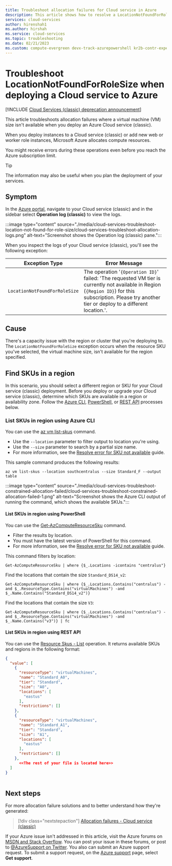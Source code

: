 ```yaml
---
title: Troubleshoot allocation failures for Cloud service in Azure
description: This article shows how to resolve a LocationNotFoundForRoleSize exception when deploying a Cloud service (classic) to Azure.
services: cloud-services
author: hirenshah1
ms.author: hirshah
ms.service: cloud-services
ms.topic: troubleshooting
ms.date: 02/21/2023
ms.custom: compute-evergreen devx-track-azurepowershell kr2b-contr-experiment
---
```


# Troubleshoot LocationNotFoundForRoleSize when deploying a Cloud service to Azure

[!INCLUDE [Cloud Services (classic) deprecation announcement](includes/deprecation-announcement.md)]

This article troubleshoots allocation failures where a virtual machine (VM) size isn't available when you deploy an Azure Cloud service (classic).

When you deploy instances to a Cloud service (classic) or add new web or worker role instances, Microsoft Azure allocates compute resources.

You might receive errors during these operations even before you reach the Azure subscription limit.

> [!TIP]
> The information may also be useful when you plan the deployment of your services.

## Symptom

In the [Azure portal](https://portal.azure.com/), navigate to your Cloud service (classic) and in the sidebar select **Operation log (classic)** to view the logs.

:::image type="content" source="./media/cloud-services-troubleshoot-location-not-found-for-role-size/cloud-services-troubleshoot-allocation-logs.png" alt-text="Screenshot shows the Operation log (classic) pane.":::

When you inspect the logs of your Cloud service (classic), you'll see the following exception:

|Exception Type  |Error Message  |
|---------|---------|
|`LocationNotFoundForRoleSize`     |The operation '`{Operation ID}`' failed: 'The requested VM tier is currently not available in Region (`{Region ID}`) for this subscription. Please try another tier or deploy to a different location.'.|

## Cause

There's a capacity issue with the region or cluster that you're deploying to. The `LocationNotFoundForRoleSize` exception occurs when the resource SKU you've selected, the virtual machine size, isn't available for the region specified.

## Find SKUs in a region

In this scenario, you should select a different region or SKU for your Cloud service (classic) deployment. Before you deploy or upgrade your Cloud service (classic), determine which SKUs are available in a region or availability zone. Follow the [Azure CLI](#list-skus-in-region-using-azure-cli), [PowerShell](#list-skus-in-region-using-powershell), or [REST API](#list-skus-in-region-using-rest-api) processes below.

### List SKUs in region using Azure CLI

You can use the [az vm list-skus](/cli/azure/vm#az-vm-list-skus) command.

- Use the `--location` parameter to filter output to location you're using.
- Use the `--size` parameter to search by a partial size name.
- For more information, see the [Resolve error for SKU not available](../azure-resource-manager/templates/error-sku-not-available.md#solution-2---azure-cli) guide.

This sample command produces the following results:

```azurecli
az vm list-skus --location southcentralus --size Standard_F --output table
```

:::image type="content" source="./media/cloud-services-troubleshoot-constrained-allocation-failed/cloud-services-troubleshoot-constrained-allocation-failed-1.png" alt-text="Screenshot shows the Azure CLI output of running the command, which shows the available SKUs.":::

#### List SKUs in region using PowerShell

You can use the [Get-AzComputeResourceSku](/powershell/module/az.compute/get-azcomputeresourcesku) command.

- Filter the results by location.
- You must have the latest version of PowerShell for this command.
- For more information, see the [Resolve error for SKU not available](../azure-resource-manager/templates/error-sku-not-available.md#solution-1---powershell) guide.

This command filters by location:

```azurepowershell
Get-AzComputeResourceSku | where {$_.Locations -icontains "centralus"}
```

Find the locations that contain the size `Standard_DS14_v2`:

```azurepowershell
Get-AzComputeResourceSku | where {$_.Locations.Contains("centralus") -and $_.ResourceType.Contains("virtualMachines") -and $_.Name.Contains("Standard_DS14_v2")}
```

Find the locations that contain the size `V3`:

```azurepowershell
Get-AzComputeResourceSku | where {$_.Locations.Contains("centralus") -and $_.ResourceType.Contains("virtualMachines") -and $_.Name.Contains("v3")} | fc
```

#### List SKUs in region using REST API

You can use the [Resource Skus - List](/rest/api/compute/resourceskus/list) operation. It returns available SKUs and regions in the following format:

```json
{
  "value": [
    {
      "resourceType": "virtualMachines",
      "name": "Standard_A0",
      "tier": "Standard",
      "size": "A0",
      "locations": [
        "eastus"
      ],
      "restrictions": []
    },
    {
      "resourceType": "virtualMachines",
      "name": "Standard_A1",
      "tier": "Standard",
      "size": "A1",
      "locations": [
        "eastus"
      ],
      "restrictions": []
    },
      <<The rest of your file is located here>>
  ]
}
    
```

## Next steps

For more allocation failure solutions and to better understand how they're generated:

> [!div class="nextstepaction"]
> [Allocation failures - Cloud service (classic)](cloud-services-allocation-failures.md)

If your Azure issue isn't addressed in this article, visit the Azure forums on [MSDN and Stack Overflow](https://azure.microsoft.com/support/forums/). You can post your issue in these forums, or post to [@AzureSupport on Twitter](https://twitter.com/AzureSupport). You also can submit an Azure support request. To submit a support request, on the [Azure support](https://azure.microsoft.com/support/options/) page, select **Get support**.

